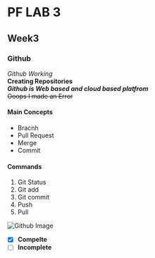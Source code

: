 # PF LAB 3
## Week3
### Github
*Github Working*\
**Creating Repositories**\
***Github is Web based and cloud based platfrom***\
~~Ooops I made an Error~~
#### Main Concepts ####
* Bracnh
* Pull Request
* Merge
* Commit

#### Commands ####
1. Git Status
2. Git add
3. Git commit
4. Push
5. Pull

![Github Image](https://th.bing.com/th/id/OIP.fqZ9-PPqcG_cm0k3JfoINQHaEK?w=308&h=180&c=7&r=0&o=7&pid=1.7&rm=3)

- [x] **Compelte**
- [ ] **Incomplete**
